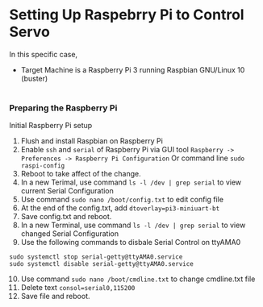 # Setting Up Raspebrry Pi to Control Servo
In this specific case,
  - Target Machine is a Raspberry Pi 3 running Raspbian GNU/Linux 10 (buster)
<br/> <br/>


### Preparing the Raspberry Pi
Initial Raspberry Pi setup
1. Flush and install Raspbian on Raspberry Pi
2. Enable `ssh` and `serial` of Raspberry Pi via GUI tool `Raspberry -> Preferences -> Raspberry Pi Configuration` Or command line `sudo raspi-config`
3. Reboot to take affect of the change.
4. In a new Terimal, use command `ls -l /dev | grep serial` to view current Serial Configuration
5. Use command `sudo nano /boot/config.txt` to edit config file
6. At the end of the config.txt, add `dtoverlay=pi3-miniuart-bt`
7. Save config.txt and reboot.
8. In a new Terminal, use command `ls -l /dev | grep serial` to view changed Serial Configuration
9. Use the following commands to disbale Serial Control on ttyAMA0
  ```
  sudo systemctl stop serial-getty@ttyAMA0.service
  sudo systemctl disable serial-getty@ttyAMA0.service
  ```
10. Use command `sudo nano /boot/cmdline.txt` to change cmdline.txt file
11. Delete text `consol=serial0,115200`
12. Save file and reboot.
